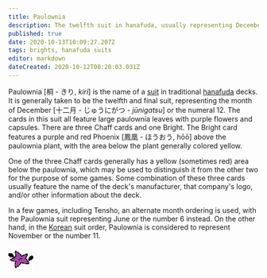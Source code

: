 ```yaml
---
title: Paulownia
description: The twelfth suit in hanafuda, usually representing December or the number 12
published: true
date: 2020-10-13T10:09:27.207Z
tags: brights, hanafuda suits
editor: markdown
dateCreated: 2020-10-12T00:20:03.031Z
---
```


Paulownia [桐 - きり, *kiri*] is the name of a [suit](/en/hanafuda/suits) in traditional [hanafuda](/en/hanafuda) decks. It is generally taken to be the twelfth and final suit, representing the month of December [十二月 - じゅうにがつ - *jūnigatsu*] or the numeral 12. The cards in this suit all feature large paulownia leaves with purple flowers and capsules. There are three Chaff cards and one Bright. The Bright card features a purple and red Phoenix [鳳凰 - ほうおう, hōō] above the paulownia plant, with the area below the plant generally colored yellow.

One of the three Chaff cards generally has a yellow (sometimes red) area below the paulownia, which may be used to distinguish it from the other two for the purpose of some games. Some combination of these three cards usually feature the name of the deck's manufacturer, that company's logo, and/or other information about the deck.

In a few games, including Tensho, an alternate month ordering is used, with the Paulownia suit representing June or the number 6 instead. On the other hand, in the [Korean](/en/hanafuda/hwatu) suit order, Paulownia is considered to represent November or the number 11.

![Icon for month 12](/hanafuda/icons/monthicon_12.png)